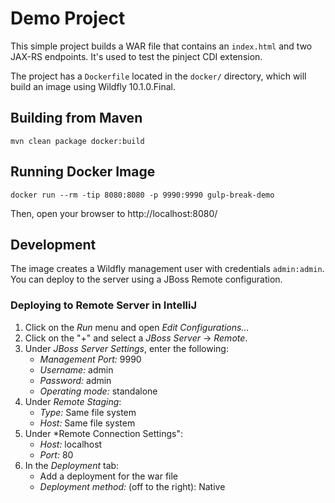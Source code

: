# Demo Project

This simple project builds a WAR file that contains an `index.html` and two JAX-RS endpoints.  It's used to test the pinject CDI extension.

The project has a `Dockerfile` located in the `docker/` directory, which will build an image using Wildfly 10.1.0.Final.

## Building from Maven

```
mvn clean package docker:build
```

## Running Docker Image

```
docker run --rm -tip 8080:8080 -p 9990:9990 gulp-break-demo
```

Then, open your browser to http://localhost:8080/


## Development

The image creates a Wildfly management user with credentials `admin:admin`.  You can deploy to the server using a JBoss Remote configuration.



### Deploying to Remote Server in IntelliJ

1. Click on the *Run* menu and open *Edit Configurations...*
2. Click on the "+" and select a *JBoss Server* -> *Remote*.
3. Under *JBoss Server Settings*, enter the following:
   - _Management Port:_ 9990
   - _Username:_ admin
   - _Password:_ admin
   - _Operating mode:_ standalone
4. Under *Remote Staging*:
   - _Type:_ Same file system
   - _Host:_ Same file system
5. Under *Remote Connection Settings":
   - _Host:_ localhost
   - _Port:_ 80
6. In the *Deployment* tab:
   - Add a deployment for the war file
   - *Deployment method:* (off to the right): Native

